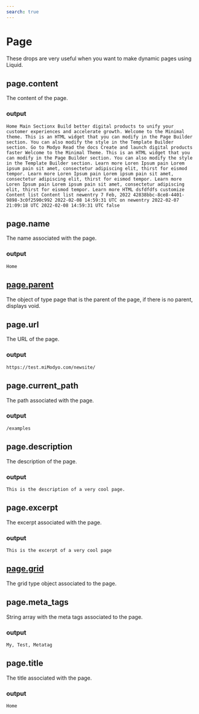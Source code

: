 ```yaml
---
search: true
---
```


# Page

These drops are very useful when you want to make dynamic pages using Liquid.

## page.content

The content of the page.

### output

```Home Main Sectionx Build better digital products to unify your customer experiences and accelerate growth. Welcome to the Minimal theme. This is an HTML widget that you can modify in the Page Builder section. You can also modify the style in the Template Builder section. Go to Modyo Read the docs Create and launch digital products faster Welcome to the Minimal Theme. This is an HTML widget that you can modify in the Page Builder section. You can also modify the style in the Template Builder section. Learn more Loren Ipsum pain Lorem ipsum pain sit amet, consectetur adipiscing elit, thirst for eismod tempor. Learn more Loren Ipsum pain Lorem ipsum pain sit amet, consectetur adipiscing elit, thirst for eismod tempor. Learn more Loren Ipsum pain Lorem ipsum pain sit amet, consectetur adipiscing elit, thirst for eismod tempor. Learn more HTML dsfdfdfs customize Content list Content list newentry 7 Feb, 2022 42838bbc-8ce8-4401-9898-3c0f2590c992 2022-02-08 14:59:31 UTC on newentry 2022-02-07 21:09:18 UTC 2022-02-08 14:59:31 UTC false```

## page.name

The name associated with the page.

### output

```Home```

## [page.parent](./page)

The object of type page that is the parent of the page, if there is no parent, displays void.

## page.url

The URL of the page.

### output

```https://test.miModyo.com/newsite/```

## page.current_path

The path associated with the page.

### output

```/examples```

## page.description

The description of the page.

### output

```This is the description of a very cool page.```

## page.excerpt

The excerpt associated with the page.

### output

```This is the excerpt of a very cool page```

## [page.grid](./grid)

The grid type object associated to the page.

## page.meta_tags

String array with the meta tags associated to the page.

### output

```My, Test, Metatag```

## page.title

The title associated with the page.

### output

```Home```

